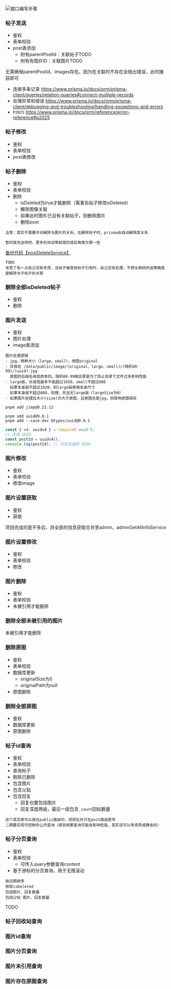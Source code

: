 ![接口编写步骤](笔记/碎碎念.md#接口编写步骤)

### 帖子发送
- 鉴权
- 表单校验
- post表添加
	- 附有parentPostId：关联帖子TODO
	- 附有有图片ID：关联图片TODO


无需确保parentPostId、images存在。因为在关联时不存在会抛出错误，此时捕获即可
- 连接多条记录 https://www.prisma.io/docs/orm/prisma-client/queries/relation-queries#connect-multiple-records
- 处理异常和错误 https://www.prisma.io/docs/orm/prisma-client/debugging-and-troubleshooting/handling-exceptions-and-errors
- `P2025` https://www.prisma.io/docs/orm/reference/error-reference#p2025

### 帖子修改
- 鉴权
- 表单校验
- post表修改

### 帖子删除
- 鉴权
- 表单校验
- 删除
	- isDeleted为true才能删除（需事先帖子修改isDeleted）
	- 解除图像关联
	- 如果此时图片已没有关联帖子，则删除图片
	- 删除post

```
注意：其实不需要手动解除与图片的关系，在删除帖子时，prisma会自动解除其关系

暂时就先这样吧，更多的测试等前端完成后再做方便一些
```
[备份代码【postDeleteService】](assets/备份代码.md#postDeleteService)

```
TODO
发现了有一点自己没有考虑，当帖子被其他帖子引用时，自己没有处理，不想太麻烦的话策略就是解除与子帖子的关联
```

### 删除全部isDeleted帖子
- 鉴权
- 删除


### 图片发送
- 鉴权
- 图片处理
- image表添加

```
图片处理逻辑
- jpg，两种大小（large、small），原图original
- 存放在 /data/public/image/(original、large、small)/(随机00-99)/(uuid).jpg
  原图的后缀名用其原本的。随机00-99做目录是为了防止目录下文件过多影响性能
- large版，长或宽最多不能超过1920，small不超过680
  如果本身就不超过1920，则large版使用本身尺寸
  如果本身就不超过680，同理，并且无large版（largeSize为0）
- 如果图片处理后大小(size)仍大于原图，且原图也是jpg，则使用原图保存
```

```
pnpm add jimp@0.22.12

pnpm add uuid@9.0.1
pnpm add --save-dev @types/uuid@9.0.1
```

```js
const { v4: uuidv4 } = require('uuid');
// 生成 UUID
const postId = uuidv4();
console.log(postId); // 打印生成的 UUID
```


### 图片修改
- 鉴权
- 表单校验
- 修改image

### 图片设置获取
- 鉴权
- 获取

项目完成的差不多后，将全部的信息获取合并至admin，adminGetAllInfoService

### 图片设置修改
- 鉴权
- 表单校验
- 修改

### 图片删除
- 鉴权
- 表单校验
- 未被引用才能删除

### 删除全部未被引用的图片
未被引用才能删除

### 删除原图
- 鉴权
- 表单校验
- 数据库更新
	- originalSize为0
	- originalPath为null
- 原图删除

### 删除全部原图
- 鉴权
- 数据库更新
- 原图删除

### 帖子id查询
- 鉴权
- 表单校验
- 查询帖子
- 剔除已删除
- 包含图片
- 包含父贴
- 包含回复
	- 回复也要包括图片
	- 回复深度两级，最后一级包含`_count`回帖数量

```
这个其实是可以放在public路由的，但现在先只在post路由里写
二期要实现可控制的公开查询（感觉频繁查询可能会影响性能，其实还可以考虑弄成静态的）
```



### 帖子分页查询
- 鉴权
- 表单校验
	- 可传入query参数查询content
- 基于游标的分页查询，用于无限滚动

```
按日期排序
排除isDeleted
包括图片、回复数量
包括父帖 图片、回复数量
```


TODO
### 帖子回收站查询

### 图片id查询

### 图片分页查询

### 图片未引用查询

### 图片存在原图查询
